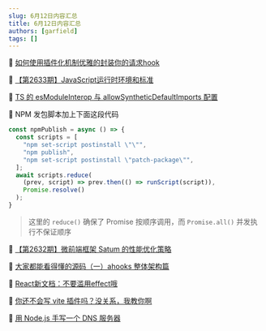 ```yaml
---
slug: 6月12日内容汇总
title: 6月12日内容汇总
authors: [garfield]
tags: []
---
```


📒 [如何使用插件化机制优雅的封装你的请求hook](https://mp.weixin.qq.com/s/k2LYtZ6lU5CH1_grlKQT0Q)

📒 [【第2633期】JavaScript运行时环境和标准](https://mp.weixin.qq.com/s/_lKKAvzVQPTQ5FeKBF6hRA)

📒 [TS 的 esModuleInterop 与 allowSyntheticDefaultImports 配置](https://mp.weixin.qq.com/s/9TnD_oXnjiU8aoQJBzLbsA)

📒 NPM 发包脚本加上下面这段代码

```js
const npmPublish = async () => {
  const scripts = [
    "npm set-script postinstall \"\"",
    "npm publish",
    "npm set-script postinstall \"patch-package\"",
  ];
  await scripts.reduce(
    (prev, script) => prev.then(() => runScript(script)),
    Promise.resolve()
  );
}
```

> 这里的 `reduce()` 确保了 Promise 按顺序调用，而 `Promise.all()` 并发执行不保证顺序

📒 [【第2632期】微前端框架 Satum 的性能优化策略](https://mp.weixin.qq.com/s/LMSveysC0re7A0sbvvImuw)

📒 [大家都能看得懂的源码（一）ahooks 整体架构篇](https://mp.weixin.qq.com/s/lApEUTzOsdbvMeRUXcTneg)

📒 [React新文档：不要滥用effect哦](https://mp.weixin.qq.com/s/h7GiH_s8e8wM0CDS_tF_3w)

📒 [你还不会写 vite 插件吗？没关系，我教你啊](https://juejin.cn/post/7103165205483356168)

📒 [用 Node.js 手写一个 DNS 服务器](https://mp.weixin.qq.com/s/Gl94ISY5N4BYyYmVT9-QFQ)
